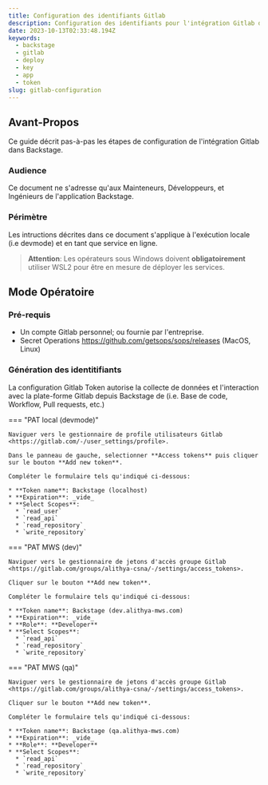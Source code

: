 ```yaml
---
title: Configuration des identifiants Gitlab
description: Configuration des identifiants pour l'intégration Gitlab dans Backstage
date: 2023-10-13T02:33:48.194Z
keywords:
  - backstage
  - gitlab
  - deploy
  - key
  - app
  - token
slug: gitlab-configuration
---
```


## Avant-Propos

Ce guide décrit pas-à-pas les étapes de configuration de l'intégration Gitlab dans Backstage.

### Audience

Ce document ne s'adresse qu'aux Mainteneurs, Développeurs, et Ingénieurs de l'application Backstage.

### Périmètre

Les intructions décrites dans ce document s'applique à l'exécution locale (i.e devmode) et en tant que service en ligne.

> **Attention**:
> Les opérateurs sous Windows doivent **obligatoirement** utiliser WSL2 pour être en mesure de déployer les services.

## Mode Opératoire

### Pré-requis

- Un compte Gitlab personnel; ou fournie par l'entreprise.
- Secret Operations <https://github.com/getsops/sops/releases> (MacOS, Linux)

### Génération des identitifiants

La configuration Gitlab Token autorise la collecte de données et l'interaction avec la plate-forme Gitlab depuis Backstage de (i.e. Base de code, Workflow, Pull requests, etc.)

=== "PAT local (devmode)"

    Naviguer vers le gestionnaire de profile utilisateurs Gitlab <https://gitlab.com/-/user_settings/profile>.

    Dans le panneau de gauche, selectionner **Access tokens** puis cliquer sur le bouton **Add new token**.

    Compléter le formulaire tels qu'indiqué ci-dessous:

    * **Token name**: Backstage (localhost)
    * **Expiration**: _vide_
    * **Select Scopes**:
      * `read_user`
      * `read_api`
      * `read_repository`
      * `write_repository`

=== "PAT MWS (dev)"

    Naviguer vers le gestionnaire de jetons d'accès groupe Gitlab <https://gitlab.com/groups/alithya-csna/-/settings/access_tokens>.

    Cliquer sur le bouton **Add new token**.

    Compléter le formulaire tels qu'indiqué ci-dessous:

    * **Token name**: Backstage (dev.alithya-mws.com)
    * **Expiration**: _vide_
    * **Role**: **Developer**
    * **Select Scopes**:
      * `read_api`
      * `read_repository`
      * `write_repository`

=== "PAT MWS (qa)"

    Naviguer vers le gestionnaire de jetons d'accès groupe Gitlab <https://gitlab.com/groups/alithya-csna/-/settings/access_tokens>.

    Cliquer sur le bouton **Add new token**.

    Compléter le formulaire tels qu'indiqué ci-dessous:

    * **Token name**: Backstage (qa.alithya-mws.com)
    * **Expiration**: _vide_
    * **Role**: **Developer**
    * **Select Scopes**:
      * `read_api`
      * `read_repository`
      * `write_repository`
